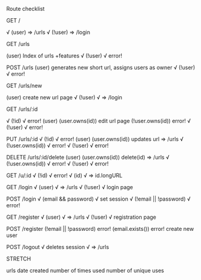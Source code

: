 Route checklist

GET /

√ (user)  => /urls
√ (!user) => /login 

GET /urls

  (user)
    Index of urls
      +features
√ (!user)
√   error!

POST /urls
  (user)
    generates new short url, assigns
      users as owner
√ (!user)
√   error!

GET /urls/new

  (user)
    create new url page
√ (!user)
√   => /login

GET /urls/:id

√ (!id)
√   error!
  (user)
    (user.owns(id))
      edit url page
    (!user.owns(id))
      error!
√ (!user)
√   error!

PUT /urls/:id
√ (!id)
√   error!
  (user)
    (user.owns(id))
      updates url
      => /urls
√   (!user.owns(id))
√     error!
√ (!user)
√   error!

DELETE /urls/:id/delete
  (user)
    (user.owns(id))
      delete(id)
      => /urls
√   (!user.owns(id))
√     error!
√ (!user)
√   error!

GET /u/:id
√ (!id)
√   error!
√ (id)
√   => id.longURL

GET /login
√ (user)
√   => /urls
√ (!user)
√   login page

POST /login
√ (email && password)
√   set session
√ (!email || !password)
√   error!

GET /register
√ (user)
√   => /urls
√ (!user)
√   registration page

POST /register
  (!email || !password)
    error!
  (email.exists())
    error!
  create new user

POST /logout
√ deletes session
√ => /urls


STRETCH

urls
  date created
  number of times used
  number of unique uses